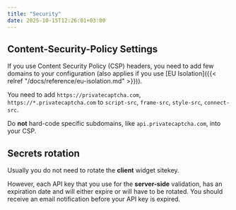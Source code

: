 ```yaml
---
title: "Security"
date: 2025-10-15T12:26:01+03:00
---
```


## Content-Security-Policy Settings

If you use Content Security Policy (CSP) headers, you need to add few domains to your configuration (also applies if you use [EU Isolation]({{< relref "/docs/reference/eu-isolation.md" >}})).

You need to add `https://privatecaptcha.com`, `https://*.privatecaptcha.com` to `script-src`, `frame-src`, `style-src`, `connect-src`.

Do **not** hard-code specific subdomains, like `api.privatecaptcha.com`, into your CSP.

## Secrets rotation

Usually you do not need to rotate the **client** widget sitekey.

However, each API key that you use for the **server-side** validation, has an expiration date and will either expire or will have to be rotated. You should receive an email notification before your API key is expired.